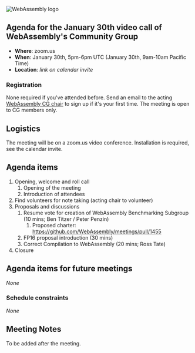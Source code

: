 ![WebAssembly logo](/images/WebAssembly.png)

## Agenda for the January 30th video call of WebAssembly's Community Group

- **Where**: zoom.us
- **When**: January 30th, 5pm-6pm UTC (January 30th, 9am-10am Pacific Time)
- **Location**: *link on calendar invite*

### Registration

None required if you've attended before. Send an email to the acting [WebAssembly CG chair](mailto:webassembly-cg-chair@chromium.org)
to sign up if it's your first time. The meeting is open to CG members only.

## Logistics

The meeting will be on a zoom.us video conference.
Installation is required, see the calendar invite.

## Agenda items

1. Opening, welcome and roll call
    1. Opening of the meeting
    1. Introduction of attendees
1. Find volunteers for note taking (acting chair to volunteer)
1. Proposals and discussions
    1. Resume vote for creation of WebAssembly Benchmarking Subgroup (10 mins;
       Ben Titzer / Peter Penzin)
        1. Proposed charter: https://github.com/WebAssembly/meetings/pull/1455
    1. FP16 proposal introduction (30 mins)
    1. Correct Compilation to WebAssembly (20 mins; Ross Tate)
1. Closure

## Agenda items for future meetings

*None*

### Schedule constraints

*None*

## Meeting Notes

To be added after the meeting.
